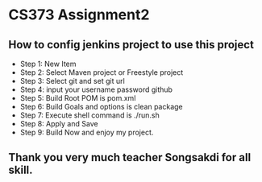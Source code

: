 # CS373 Assignment2 

## How to config jenkins project to use this project
- Step 1: New Item
- Step 2: Select Maven project or Freestyle project
- Step 3: Select git and set git url 
- Step 4: input your username password github
- Step 5: Build Root POM is pom.xml
- Step 6: Build Goals and options is clean package
- Step 7: Execute shell command is ./run.sh
- Step 8: Apply and Save
- Step 9: Build Now and enjoy my project.

## Thank you very much teacher Songsakdi for all skill.
